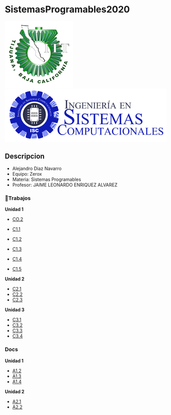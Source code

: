 # SistemasProgramables2020
![Tec](img/tec.png)
![Sistemas](img/Sistemas.png)

## Descripcion
* Alejandro Diaz Navarro
* Equipo: Zerox
* Materia: Sistemas Programables
* Profesor: JAIME LEONARDO ENRIQUEZ ALVAREZ
### :green_book:Trabajos
**Unidad 1**
* [CO.2](/Trabajos/CO.2_AlejandroDiazNavarro_Zerox.md)
* [C1.1](Trabajos/C1.1_AlejandroDiazNavarro_Zerox.md)
* [C1.2](/Trabajos/C1.2-AlejandroDiazNavarro_Zerox.md)
* [C1.3](Trabajos/C1.3_AlejandroDiazNavarro_Zerox.md)
* [C1.4](Trabajos/C1.4_AlejandroDiazNavarro_Zerox.md)

* [C1.5](/Trabajos/C1.5_AlejandroDiazNavarro_Zerox.md)

**Unidad 2**
* [C2.1](/Trabajos/C2.1_AlejandroDiazNavarro_Zerox.md)
* [C2.2](/Trabajos/C2.2_AlejandroDiazNavarro_Zerox.md)
* [C2.3](/Trabajos/C2.3_AlejandroDiazNavarro_Zerox.md)

**Unidad 3**
* [C3.1](Trabajos/C3.1_AlejandroDiazNavarro_Zerox.md)
* [C3.2](Trabajos/C3.2_AlejandroDiazNavarro_Zerox.md)
* [C3.3](Trabajos/C3.3_AlejandroDiazNavarro_Zerox.md)
* [C3.4](Trabajos/C3.4_AlejandroDiazNavarro_Zerox.md)

### Docs
**Unidad 1**
* [A1.2](Trabajos/A1.2.AlejandroDiazNavarro_Zerox.md)
* [A1.3](/Trabajos/A1.3_AlejandroDiazNavarro_Zerox.md)
* [A1.4](/Trabajos/A1.4_AlejandroDiazNavarro_Zerox.md)
  
 **Unidad 2**
  * [A2.1](/Trabajos/A2.1_AlejandroDiazNavarro_Zerox.md)
  * [A2.2](Trabajos/A2.2_AlejandroDiazNavarro_Zerox.md)